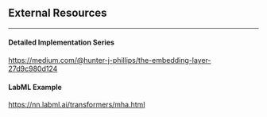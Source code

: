## External Resources
___
#### Detailed Implementation Series
https://medium.com/@hunter-j-phillips/the-embedding-layer-27d9c980d124

#### LabML Example
https://nn.labml.ai/transformers/mha.html
